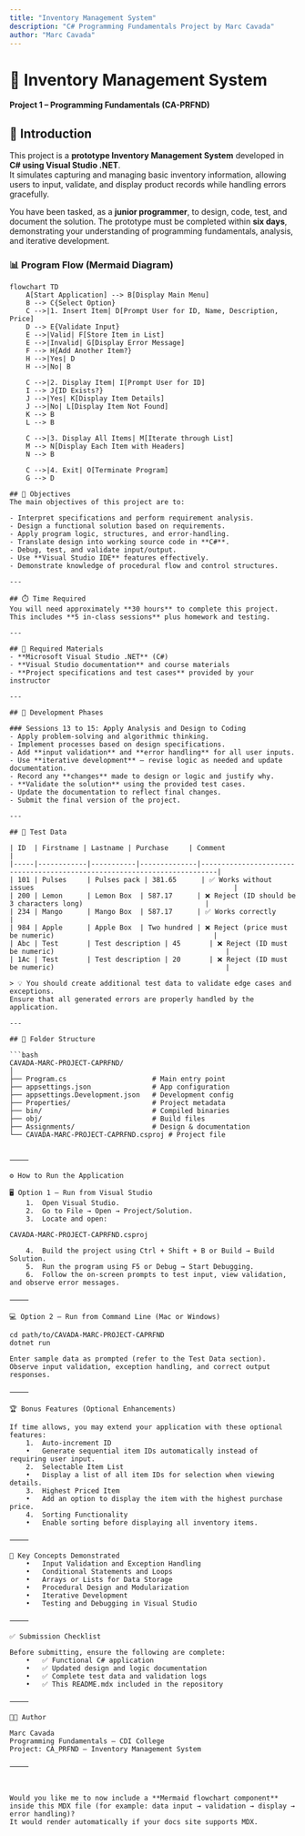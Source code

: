 ```yaml
---
title: "Inventory Management System"
description: "C# Programming Fundamentals Project by Marc Cavada"
author: "Marc Cavada"
---
```


# 🧩 Inventory Management System  
**Project 1 – Programming Fundamentals (CA-PRFND)**  

## 📘 Introduction  
This project is a **prototype Inventory Management System** developed in **C# using Visual Studio .NET**.  
It simulates capturing and managing basic inventory information, allowing users to input, validate, and display product records while handling errors gracefully.  

You have been tasked, as a **junior programmer**, to design, code, test, and document the solution. The prototype must be completed within **six days**, demonstrating your understanding of programming fundamentals, analysis, and iterative development.  

### 📊 Program Flow (Mermaid Diagram)

```mermaid
flowchart TD
    A[Start Application] --> B[Display Main Menu]
    B --> C{Select Option}
    C -->|1. Insert Item| D[Prompt User for ID, Name, Description, Price]
    D --> E{Validate Input}
    E -->|Valid| F[Store Item in List]
    E -->|Invalid| G[Display Error Message]
    F --> H{Add Another Item?}
    H -->|Yes| D
    H -->|No| B

    C -->|2. Display Item| I[Prompt User for ID]
    I --> J{ID Exists?}
    J -->|Yes| K[Display Item Details]
    J -->|No| L[Display Item Not Found]
    K --> B
    L --> B

    C -->|3. Display All Items| M[Iterate through List]
    M --> N[Display Each Item with Headers]
    N --> B

    C -->|4. Exit| O[Terminate Program]
    G --> D

## 🎯 Objectives  
The main objectives of this project are to:  

- Interpret specifications and perform requirement analysis.  
- Design a functional solution based on requirements.  
- Apply program logic, structures, and error-handling.  
- Translate design into working source code in **C#**.  
- Debug, test, and validate input/output.  
- Use **Visual Studio IDE** features effectively.  
- Demonstrate knowledge of procedural flow and control structures.  

---

## ⏱️ Time Required  
You will need approximately **30 hours** to complete this project.  
This includes **5 in-class sessions** plus homework and testing.  

---

## 🧰 Required Materials  
- **Microsoft Visual Studio .NET** (C#)  
- **Visual Studio documentation** and course materials  
- **Project specifications and test cases** provided by your instructor  

---

## 🧠 Development Phases  

### Sessions 13 to 15: Apply Analysis and Design to Coding  
- Apply problem-solving and algorithmic thinking.  
- Implement processes based on design specifications.  
- Add **input validation** and **error handling** for all user inputs.  
- Use **iterative development** — revise logic as needed and update documentation.  
- Record any **changes** made to design or logic and justify why.  
- **Validate the solution** using the provided test cases.  
- Update the documentation to reflect final changes.  
- Submit the final version of the project.  

---

## 🧪 Test Data  

| ID  | Firstname | Lastname | Purchase     | Comment                                                                 |
|-----|------------|-----------|--------------|--------------------------------------------------------------------------|
| 101 | Pulses     | Pulses pack | 381.65      | ✅ Works without issues                                                 |
| 200 | Lemon      | Lemon Box  | 587.17      | ❌ Reject (ID should be 3 characters long)                              |
| 234 | Mango      | Mango Box  | 587.17      | ✅ Works correctly                                                      |
| 984 | Apple      | Apple Box  | Two hundred | ❌ Reject (price must be numeric)                                       |
| Abc | Test       | Test description | 45       | ❌ Reject (ID must be numeric)                                          |
| 1Ac | Test       | Test description | 20       | ❌ Reject (ID must be numeric)                                          |

> 💡 You should create additional test data to validate edge cases and exceptions.  
Ensure that all generated errors are properly handled by the application.  

---

## 🧱 Folder Structure  

```bash
CAVADA-MARC-PROJECT-CAPRFND/
│
├── Program.cs                     # Main entry point
├── appsettings.json               # App configuration
├── appsettings.Development.json   # Development config
├── Properties/                    # Project metadata
├── bin/                           # Compiled binaries
├── obj/                           # Build files
├── Assignments/                   # Design & documentation
└── CAVADA-MARC-PROJECT-CAPRFND.csproj # Project file


⸻

⚙️ How to Run the Application

🖥️ Option 1 – Run from Visual Studio
	1.	Open Visual Studio.
	2.	Go to File → Open → Project/Solution.
	3.	Locate and open:

CAVADA-MARC-PROJECT-CAPRFND.csproj

	4.	Build the project using Ctrl + Shift + B or Build → Build Solution.
	5.	Run the program using F5 or Debug → Start Debugging.
	6.	Follow the on-screen prompts to test input, view validation, and observe error messages.

⸻

💻 Option 2 – Run from Command Line (Mac or Windows)

cd path/to/CAVADA-MARC-PROJECT-CAPRFND
dotnet run

Enter sample data as prompted (refer to the Test Data section).
Observe input validation, exception handling, and correct output responses.

⸻

🏆 Bonus Features (Optional Enhancements)

If time allows, you may extend your application with these optional features:
	1.	Auto-increment ID
	•	Generate sequential item IDs automatically instead of requiring user input.
	2.	Selectable Item List
	•	Display a list of all item IDs for selection when viewing details.
	3.	Highest Priced Item
	•	Add an option to display the item with the highest purchase price.
	4.	Sorting Functionality
	•	Enable sorting before displaying all inventory items.

⸻

🧩 Key Concepts Demonstrated
	•	Input Validation and Exception Handling
	•	Conditional Statements and Loops
	•	Arrays or Lists for Data Storage
	•	Procedural Design and Modularization
	•	Iterative Development
	•	Testing and Debugging in Visual Studio

⸻

✅ Submission Checklist

Before submitting, ensure the following are complete:
	•	✅ Functional C# application
	•	✅ Updated design and logic documentation
	•	✅ Complete test data and validation logs
	•	✅ This README.mdx included in the repository

⸻

👨‍💻 Author

Marc Cavada
Programming Fundamentals – CDI College
Project: CA_PRFND – Inventory Management System

⸻



Would you like me to now include a **Mermaid flowchart component** inside this MDX file (for example: data input → validation → display → error handling)?  
It would render automatically if your docs site supports MDX.
